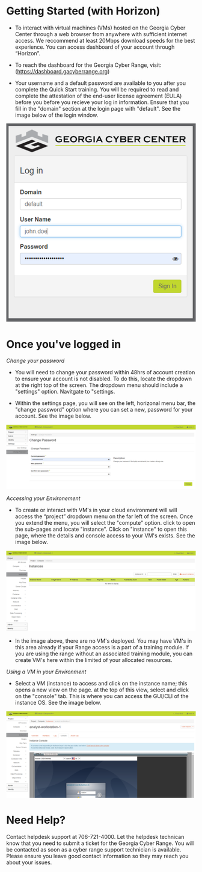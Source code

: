 Getting Started (with Horizon)
==============================

- To interact with virtual machines (VMs) hosted on the Georgia Cyber Center through a web browser from anywhere with sufficient internet access. We reccommend at least 20Mbps download speeds for the best experience. You can access dashboard of your account through “Horizon”. 

- To reach the dashboard for the Georgia Cyber Range, visit:
(https://dashboard.gacyberrange.org)

- Your username and a default password are available to you after you complete the Quick Start training. You will be required to read and complete the attestation of the end-user license agreement (EULA) before you before you recieve your log in information. Ensure that you fill in the "domain" section at the login page with "default".  See the image below of the login window.

![](login.PNG)


Once you've logged in
======================

*Change your password*

- You will need to change your password within 48hrs of account creation to ensure your account is not disabled.  To do this, locate the dropdown at the right top of the screen.  The dropdown menu should include a "settings" option.  Navitgate to "settings.

- Within the settings page, you will see on the left, horizonal menu bar, the "change password" option where you can set a new, password for your account. See the image below.

![](Password.PNG)


*Accessing your Environement* 

- To create or interact with VM's in your cloud environment will will access the “project” dropdown menu on the far left of the screen.  Once you extend the menu, you will select the "compute" option.  click to open the sub-pages and locate "instance". Click on "instance" to open this page, where the details and console access to your VM's exists. See the image below.

![](instances.PNG)

- In the image above, there are no VM's deployed. You may have VM's in this area already if your Range access is a part of a training module. If you are using the range without an associated training module, you can create VM's here within the limited of your allocated resources. 

*Using a VM in your Environment* 
 
- Select a VM (instance) to access and click on the instance name; this opens a new view on the page. at the top of this view, select and click on the "console" tab. This is where you can access the GUI/CLI of the instance OS. See the image below.

![](VM.PNG)

    
Need Help?
==============================
Contact helpdesk support at 706-721-4000. Let the helpdesk technican know that you need to submit a ticket for the Georgia Cyber Range. You will be contacted as soon as a cyber range support technician is available. Please ensure you leave good contact information so they may reach you about your issues.


